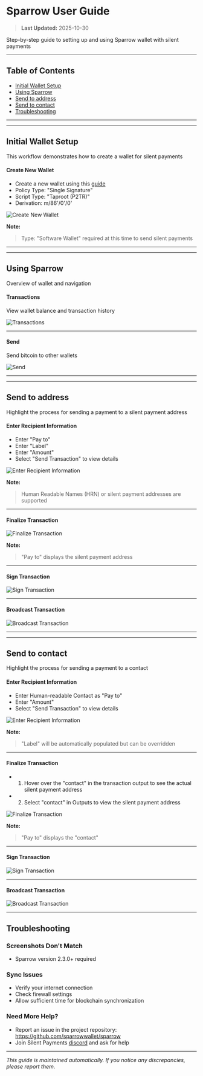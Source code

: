# Sparrow User Guide

> **Last Updated:** 2025-10-30

Step-by-step guide to setting up and using Sparrow wallet with silent payments

---

## Table of Contents

- [Initial Wallet Setup](#initial-wallet-setup)
- [Using Sparrow](#using-sparrow)
- [Send to address](#send-to-address)
- [Send to contact](#send-to-contact)
- [Troubleshooting](#troubleshooting)

---


 ***
## Initial Wallet Setup

This workflow demonstrates how to create a wallet for silent payments

#### Create New Wallet

- Create a new wallet using this [guide](https://www.sparrowwallet.com/docs/quick-start.html#creating-your-first-wallet)
- Policy Type: "Single Signature"
- Script Type: "Taproot (P2TR)"
- Derivation: m/86'/0'/0'

<img src="screenshots/setup_create_new_wallet_annotated.png" alt="Create New Wallet" style="max-height: 500px;">


**Note:**
> Type: "Software Wallet" required at this time to send silent payments

---



 ***
## Using Sparrow

Overview of wallet and navigation

#### Transactions

View wallet balance and transaction history

<img src="screenshots/overview_transactions.png" alt="Transactions" style="max-height: 500px;">



---

#### Send

Send bitcoin to other wallets

<img src="screenshots/overview_send.png" alt="Send" style="max-height: 500px;">



---



 ***
## Send to address

Highlight the process for sending a payment to a silent payment address

#### Enter Recipient Information

- Enter "Pay to"
- Enter "Label"
- Enter "Amount"
- Select "Send Transaction" to view details

<img src="screenshots/sending_enter_recipient_information.png" alt="Enter Recipient Information" style="max-height: 500px;">


**Note:**
> Human Readable Names (HRN) or silent payment addresses are supported
> 

---

#### Finalize Transaction


<img src="screenshots/sending_finalize_transaction.png" alt="Finalize Transaction" style="max-height: 500px;">


**Note:**
> "Pay to" displays the silent payment address

---

#### Sign Transaction


<img src="screenshots/sending_sign_transaction.png" alt="Sign Transaction" style="max-height: 500px;">



---

#### Broadcast Transaction


<img src="screenshots/sending_broadcast_transaction.png" alt="Broadcast Transaction" style="max-height: 500px;">



---



 ***
## Send to contact

Highlight the process for sending a payment to a contact

#### Enter Recipient Information

- Enter Human-readable Contact as "Pay to"
- Enter "Amount"
- Select "Send Transaction" to view details

<img src="screenshots/sending_contact_enter_recipient_information.png" alt="Enter Recipient Information" style="max-height: 500px;">


**Note:**
> "Label" will be automatically populated but can be overridden 

---

#### Finalize Transaction

- 1. Hover over the "contact" in the transaction output to see the actual silent payment address
- 2. Select "contact" in Outputs to view the silent payment address

<img src="screenshots/sending_contact_finalize_transaction_annotated.png" alt="Finalize Transaction" style="max-height: 500px;">


**Note:**
> "Pay to" displays the "contact"

---

#### Sign Transaction


<img src="screenshots/sending_contact_sign_transaction.png" alt="Sign Transaction" style="max-height: 500px;">



---

#### Broadcast Transaction


<img src="screenshots/sending_contact_broadcast_transaction.png" alt="Broadcast Transaction" style="max-height: 500px;">



---






## Troubleshooting

### Screenshots Don't Match
- Sparrow version 2.3.0+ required

### Sync Issues
- Verify your internet connection
- Check firewall settings
- Allow sufficient time for blockchain synchronization


### Need More Help?

- Report an issue in the project repository: https://github.com/sparrowwallet/sparrow
- Join Silent Payments [discord](https://discord.gg/UFF2u6hxBf) and ask for help

---

*This guide is maintained automatically. If you notice any discrepancies, please report them.*